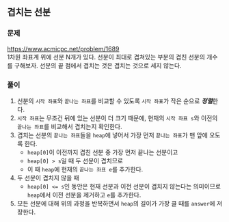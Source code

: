 ## 겹치는 선분
### 문제
https://www.acmicpc.net/problem/1689  
1차원 좌표계 위에 선분 N개가 있다. 선분이 최대로 겹쳐있는 부분의 겹친 선분의 개수를 구해보자. 선분의 끝 점에서 겹치는 것은 겹치는 것으로 세지 않는다.

### 풀이
1. 선분의 ```시작 좌표```와 ```끝나는 좌표```를 비교할 수 있도록 ```시작 좌표```가 작은 순으로 ***정렬***한다.
2. ```시작 좌표```는 무조건 뒤에 있는 선분이 더 크기 때문에, 현재의 ```시작 좌표 s```와 이전의 ```끝나는 좌표```를 비교해서 겹치는지 확인한다.
3. 겹치는 선분의 ```끝나는 좌표```들을 ```heap```에 넣어서 가장 먼저 ```끝나는 좌표```가 맨 앞에 오도록 한다.
    - ```heap[0]```이 이전까지 겹친 선분 중 가장 먼저 끝나는 선분이고
    - ```heap[0] > s```일 때 두 선분이 겹치므로
    - 이 때 ```heap```에 현재의 ```끝나는 좌표 e```를 추가한다.
4. 두 선분이 겹치지 않을 때
    - ```heap[0] <= s```인 동안은 현재 선분과 이전 선분이 겹치지 않는다는 의미이므로 ```heap```에서 이전 선분을 제거하고 ```e```를 추가한다.
5. 모든 선분에 대해 위의 과정을 반복하면서 ```heap```의 길이가 가장 클 때를 ```answer```에 저장한다.